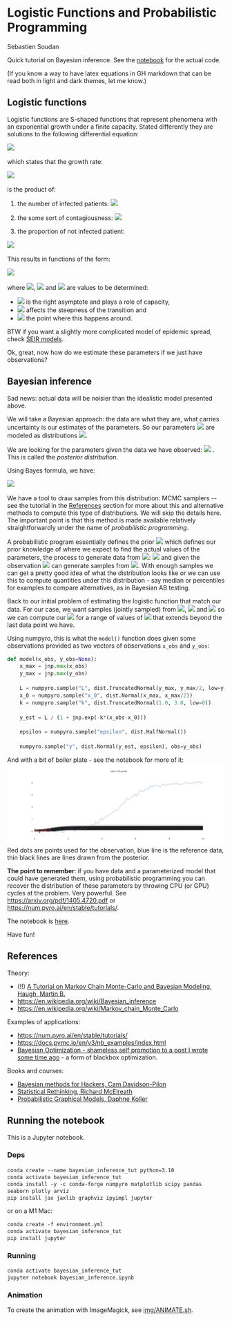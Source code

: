 # Logistic Functions and Probabilistic Programming

Sebastien Soudan

Quick tutorial on Bayesian inference. See the [notebook](bayesian_inference.ipynb) for the actual code.

(If you know a way to have latex equations in GH markdown that can be read both in light and dark themes, let me know.)

## Logistic functions

Logistic functions are S-shaped functions that represent phenomena with an exponential growth under a finite capacity.
Stated differently they are solutions to the following differential equation:

<img src="https://render.githubusercontent.com/render/math?math={\color{red}{\displaystyle {\frac {d}{dx}}f(x) = \frac{k}{L}f(x){\big (}L-f(x){\big )}}#gh-dark-mode-only">

which states that the growth rate: 

<img src="https://render.githubusercontent.com/render/math?math={\color{red}{\displaystyle {\frac {d}{dx}}f(x)}}#gh-dark-mode-only">

is the product of:
1. the number of infected patients: <img src="https://render.githubusercontent.com/render/math?math={\color{red}{\displaystyle f(x)}}#gh-dark-mode-only">

2. the some sort of contagiousness: <img src="https://render.githubusercontent.com/render/math?math={\color{red}{k}}#gh-dark-mode-only">
3. the proportion of not infected patient: 

<img src="https://render.githubusercontent.com/render/math?math={\color{red}{\displaystyle \frac{L - f(x)}{L}}}#gh-dark-mode-only">

This results in functions of the form:

<img src="https://render.githubusercontent.com/render/math?math={\color{red}{\displaystyle f(x)={\frac {L}{1 %2B e^{-k(x-x_{0})}}},}}#gh-dark-mode-only">

where <img src="https://render.githubusercontent.com/render/math?math={\color{red}{L}}#gh-dark-mode-only">, 
<img src="https://render.githubusercontent.com/render/math?math={\color{red}{k}}#gh-dark-mode-only"> and 
<img src="https://render.githubusercontent.com/render/math?math={\color{red}{x0}}#gh-dark-mode-only"> are values to be determined:
- <img src="https://render.githubusercontent.com/render/math?math={\color{red}{L}}#gh-dark-mode-only"> is the right asymptote and plays a role of capacity,
- <img src="https://render.githubusercontent.com/render/math?math={\color{red}{k}}#gh-dark-mode-only"> affects the steepness of the transition and 
- <img src="https://render.githubusercontent.com/render/math?math={\color{red}{x0}}#gh-dark-mode-only"> the point where this happens around.

BTW if you want a slightly more complicated model of epidemic spread, 
check [SEIR models](https://en.wikipedia.org/wiki/Compartmental_models_in_epidemiology).

Ok, great, now how do we estimate these parameters if we just have observations?

## Bayesian inference

Sad news: actual data will be noisier than the idealistic model presented above. 

We will take a Bayesian approach: the data are what they are, what carries uncertainty is our estimates of the 
parameters. So our parameters <img src="https://render.githubusercontent.com/render/math?math={\color{red}{\theta = (L, k, x0)}}#gh-dark-mode-only"> 
are modeled as distributions <img src="https://render.githubusercontent.com/render/math?math={\color{red}{p(\theta)}}#gh-dark-mode-only">.

We are looking for the parameters given the data we have observed:
<img src="https://render.githubusercontent.com/render/math?math={\color{red}{p(\theta | data)}}#gh-dark-mode-only">
. This is called the *posterior distribution*.

Using Bayes formula, we have:

<img src="https://render.githubusercontent.com/render/math?math={\color{red}{p(\theta | data) = \frac{p(data | \theta)p(\theta)}{p(data)}}}#gh-dark-mode-only">

We have a tool to draw samples from this distribution: MCMC samplers -- see the tutorial in the [References](#References) section for more about this and 
alternative methods to compute this type of distributions. 
We will skip the details here. The important point is that this method is made available
relatively straightforwardly under the name of *probabilistic programming*.

A probabilistic program essentially defines the prior <img src="https://render.githubusercontent.com/render/math?math={\color{red}{p(\theta)}}#gh-dark-mode-only"> 
which defines our prior knowledge of where we expect to find the actual values of the parameters, 
the process to generate data from <img src="https://render.githubusercontent.com/render/math?math={\color{red}{\theta}}#gh-dark-mode-only">: 
<img src="https://render.githubusercontent.com/render/math?math={\color{red}{p(\mathrm{data} | \theta)}}#gh-dark-mode-only"> 
and given the observation <img src="https://render.githubusercontent.com/render/math?math={\color{red}{\mathrm{data}}}#gh-dark-mode-only"> 
can generate samples from <img src="https://render.githubusercontent.com/render/math?math={\color{red}{p(\theta|\mathrm{data})}}#gh-dark-mode-only">. 
With enough samples we can get a pretty good idea of what the distribution looks like or we can use this to compute 
quantities under this distribution - say median or percentiles for examples to compare alternatives, as in Bayesian AB testing.

Back to our initial problem of estimating the logistic function that match our data.
For our case, we want samples (jointly sampled) from <img src="https://render.githubusercontent.com/render/math?math={\color{red}{L}}#gh-dark-mode-only">, 
<img src="https://render.githubusercontent.com/render/math?math={\color{red}{k}}#gh-dark-mode-only"> and 
<img src="https://render.githubusercontent.com/render/math?math={\color{red}{x0}}#gh-dark-mode-only"> so we can compute our 
<img src="https://render.githubusercontent.com/render/math?math={\color{red}{f(x)}}#gh-dark-mode-only"> for a range of 
values of <img src="https://render.githubusercontent.com/render/math?math={\color{red}{x}}#gh-dark-mode-only"> that extends beyond the last data point we have. 

Using numpyro, this is what the `model()` function does given some observations provided as two vectors of observations `x_obs` and `y_obs`:

```python
def model(x_obs, y_obs=None):        
    x_max = jnp.max(x_obs)
    y_max = jnp.max(y_obs)
    
    L = numpyro.sample("L", dist.TruncatedNormal(y_max, y_max/2, low=y_max))
    x_0 = numpyro.sample("x_0", dist.Normal(x_max, x_max/2))
    k = numpyro.sample("k", dist.TruncatedNormal(1.0, 3.0, low=0)) 

    y_est = L / (1 + jnp.exp(-k*(x_obs-x_0)))

    epsilon = numpyro.sample("epsilon", dist.HalfNormal())

    numpyro.sample("y", dist.Normal(y_est, epsilon), obs=y_obs)
```

And with a bit of boiler plate - see the notebook for more of it: 
![Illustration with a varying number of points](img/noise_0.1/animated.gif)
Red dots are points used for the observation, blue line is the reference data, thin black lines are lines drawn from 
the posterior.

**The point to remember**: if you have data and a parameterized model that could 
have generated them, using probabilistic programming you can recover the distribution of these parameters by 
throwing CPU (or GPU) cycles at the problem. Very powerful. See https://arxiv.org/pdf/1405.4720.pdf or 
https://num.pyro.ai/en/stable/tutorials/.

The notebook is [here](bayesian_inference.ipynb).

Have fun!

## References

Theory:
- (!!) [A Tutorial on Markov Chain Monte-Carlo and Bayesian Modeling, Haugh, Martin B.](https://papers.ssrn.com/sol3/papers.cfm?abstract_id=3759243)
- https://en.wikipedia.org/wiki/Bayesian_inference
- https://en.wikipedia.org/wiki/Markov_chain_Monte_Carlo

Examples of applications:
- https://num.pyro.ai/en/stable/tutorials/
- https://docs.pymc.io/en/v3/nb_examples/index.html
- [Bayesian Optimization - shameless self promotion to a post I wrote some time ago](https://ssoudan.blog/public/posts/2020-10-15-bo.html) - a form of blackbox optimization.

Books and courses:
- [Bayesian methods for Hackers, Cam Davidson-Pilon](https://camdavidsonpilon.github.io/Probabilistic-Programming-and-Bayesian-Methods-for-Hackers/)
- [Statistical Rethinking, Richard McElreath](https://xcelab.net/rm/statistical-rethinking/)
- [Probabilistic Graphical Models, Daphne Koller](https://www.coursera.org/learn/probabilistic-graphical-models)

## Running the notebook

This is a Jupyter notebook.  

### Deps

    conda create --name bayesian_inference_tut python=3.10
    conda activate bayesian_inference_tut 
    conda install -y -c conda-forge numpyro matplotlib scipy pandas seaborn plotly arviz 
    pip install jax jaxlib graphviz ipyimpl jupyter

or on a M1 Mac:

    conda create -f environment.yml
    conda activate bayesian_inference_tut
    pip install jupyter

### Running 

    conda activate bayesian_inference_tut
    jupyter notebook bayesian_inference.ipynb

### Animation

To create the animation with ImageMagick, see [img/ANIMATE.sh](img/ANIMATE.sh).

